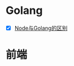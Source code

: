 # Golang
- [x] [Node与Golang的区别](https://github.com/kai712/note/blob/master/examples/docs/node-go.md)

# 前端
